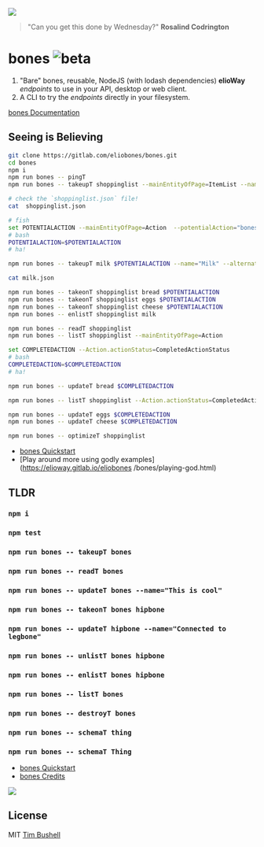 ![](https://elioway.gitlab.io/eliobones/elio-bones-logo.png)

> "Can you get this done by Wednesday?" **Rosalind Codrington**

# bones ![beta](https://elioway.gitlab.io/eliosin/icon/devops/beta/favicon.ico "beta")

1. "Bare" bones, reusable, NodeJS (with lodash dependencies) **elioWay** _endpoints_ to use in your API, desktop or web client.
2. A CLI to try the _endpoints_ directly in your filesystem.

[bones Documentation](https://elioway.gitlab.io/eliobones/bones)

## Seeing is Believing

```bash
git clone https://gitlab.com/eliobones/bones.git
cd bones
npm i
npm run bones -- pingT
npm run bones -- takeupT shoppinglist --mainEntityOfPage=ItemList --name="Today's Shopping List" --alternateName="Don't forget the milk!"

# check the `shoppinglist.json` file!
cat  shoppinglist.json

# fish
set POTENTIALACTION --mainEntityOfPage=Action  --potentialAction="bones updateT <this> --Action.actionStatus=CompletedActionStatus"  --Action.actionStatus=PotentialActionStatus
# bash
POTENTIALACTION=$POTENTIALACTION
# ha!

npm run bones -- takeupT milk $POTENTIALACTION --name="Milk" --alternateName="If you forget the milk children WILL die"

cat milk.json

npm run bones -- takeonT shoppinglist bread $POTENTIALACTION
npm run bones -- takeonT shoppinglist eggs $POTENTIALACTION
npm run bones -- takeonT shoppinglist cheese $POTENTIALACTION
npm run bones -- enlistT shoppinglist milk

npm run bones -- readT shoppinglist
npm run bones -- listT shoppinglist --mainEntityOfPage=Action

set COMPLETEDACTION --Action.actionStatus=CompletedActionStatus
# bash
COMPLETEDACTION=$COMPLETEDACTION
# ha!

npm run bones -- updateT bread $COMPLETEDACTION

npm run bones -- listT shoppinglist --Action.actionStatus=CompletedActionStatus

npm run bones -- updateT eggs $COMPLETEDACTION
npm run bones -- updateT cheese $COMPLETEDACTION

npm run bones -- optimizeT shoppinglist
```

- [bones Quickstart](https://elioway.gitlab.io/eliobones/bones/quickstart.html)
- [Play around more using godly examples](https://elioway.gitlab.io/eliobones
  /bones/playing-god.html)

## TLDR

### `npm i`

### `npm test`

### `npm run bones -- takeupT bones`

### `npm run bones -- readT bones`

### `npm run bones -- updateT bones --name="This is cool"`

### `npm run bones -- takeonT bones hipbone`

### `npm run bones -- updateT hipbone --name="Connected to legbone"`

### `npm run bones -- unlistT bones hipbone`

### `npm run bones -- enlistT bones hipbone`

### `npm run bones -- listT bones`

### `npm run bones -- destroyT bones`

### `npm run bones -- schemaT thing`

### `npm run bones -- schemaT Thing`

- [bones Quickstart](https://elioway.gitlab.io/eliobones/bones/quickstart.html)
- [bones Credits](https://elioway.gitlab.io/eliobones/bones/credits.html)

![](https://elioway.gitlab.io/eliobones/apple-touch-icon.png)

## License

MIT [Tim Bushell](mailto:theElioWay@gmail.com)
